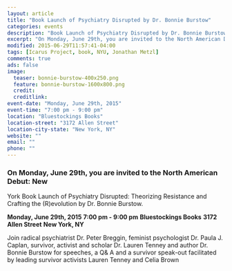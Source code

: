 ```yaml
---
layout: article
title: "Book Launch of Psychiatry Disrupted by Dr. Bonnie Burstow"
categories: events
description: "Book Launch of Psychiatry Disrupted by Dr. Bonnie Burstow."
excerpt: "On Monday, June 29th, you are invited to the North American Debut: New York Book Launch of Psychiatry Disrupted: Theorizing Resistance and Crafting the (R)evolution by Dr. Bonnie Burstow."
modified: 2015-06-29T11:57:41-04:00
tags: [Icarus Project, book, NYU, Jonathan Metzl]
comments: true
ads: false
image:
  teaser: bonnie-burstow-400x250.png
  feature: bonnie-burstow-1600x800.png
  credit: 
  creditlink: 
event-date: "Monday, June 29th, 2015"
event-time: "7:00 pm - 9:00 pm"
location: "Bluestockings Books"
location-street: "3172 Allen Street"
location-city-state: "New York, NY"
website: ""
email: ""
phone: ""
---
```


### On Monday, June 29th, you are invited to the North American Debut: New
York Book Launch of Psychiatry Disrupted: Theorizing Resistance and
Crafting the (R)evolution by Dr. Bonnie Burstow.

**Monday, June 29th, 2015**
**7:00 pm - 9:00 pm**
**Bluestockings Books**
**3172 Allen Street**
**New York, NY**

Join radical psychiatrist Dr. Peter Breggin, feminist psychologist Dr.
Paula J. Caplan, survivor, activist and scholar Dr. Lauren Tenney and
author Dr. Bonnie Burstow for speeches, a Q& A and a survivor
speak-out facilitated by leading survivor activists Lauren Tenney and
Celia Brown


